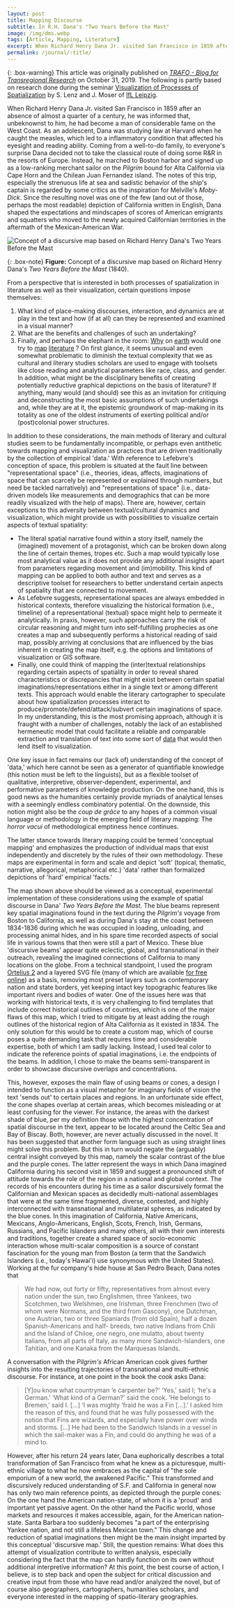 ```yaml
---
layout: post
title: Mapping Discourse
subtitle: In R.H. Dana's "Two Years Before the Mast"
image: /img/dms.webp
tags: [Article, Mapping, Literature]
excerpt: When Richard Henry Dana Jr. visited San Francisco in 1859 after an absence of almost a quarter of a century, he was informed that, unbeknownst to him, he had become a man of considerable fame on the West Coast ...
permalink: /journal/:title/
---
```


{: .box-warning}
This article was originally published on [*TRAFO - Blog for Transregional Research*<i class="fas fa-external-link-alt" role="presentation"></i>](https://trafo.hypotheses.org/19891) on October 31, 2019. The following is partly based on research done during the seminar [Visualization of Processes of Spatialization<i class="fas fa-external-link-alt" role="presentation"></i>](https://research.uni-leipzig.de/~sfb1199/event/visualization-of-processes-of-spatialization/) by S. Lenz and J. Moser of [IfL Leipzig<i class="fas fa-external-link-alt" role="presentation"></i>](https://leibniz-ifl.de/).

When Richard Henry Dana Jr. visited San Francisco in 1859 after an absence of almost a quarter of a century, he was informed that, unbeknownst to him, he had become a man of considerable fame on the West Coast. As an adolescent, Dana was studying law at Harvard when he caught the measles, which led to a inflammatory condition that affected his eyesight and reading ability. Coming from a well-to-do family, to everyone's surprise Dana decided not to take the classical route of doing some R&R in the resorts of Europe. Instead, he marched to Boston harbor and signed up as a low-ranking merchant sailor on the *Pilgrim* bound for Alta California via Cape Horn and the Chilean Juan Fernandez island. The notes of this trip, especially the strenuous life at sea and sadistic behavior of the ship's captain is regarded by some critics as the inspiration for Melville's *Moby-Dick*. Since the resulting novel was one of the few (and out of those, perhaps the most readable) depiction of California written in English, Dana shaped the expectations and mindscapes of scores of American emigrants and squatters who moved to the newly acquired Californian territories in the aftermath of the Mexican-American War.

![Concept of a discursive map based on Richard Henry Dana's *Two Years Before the Mast*](https://steffenwoell.github.io/img/dmd.webp)

{: .box-note}
<b>Figure:</b> Concept of a discursive map based on Richard Henry Dana's *Two Years Before the Mast* (1840).

From a perspective that is interested in both processes of spatialization in literature as well as their visualization, certain questions impose themselves:

1. What kind of place-making discourses, interaction, and dynamics are at play in the text and how (if at all) can they be represented and examined in a visual manner?
2. What are the benefits and challenges of such an undertaking?
3. Finally, and perhaps the elephant in the room: [Why<i class="fas fa-external-link-alt" role="presentation"></i>](https://literarygeographies.net/index.php/LitGeogs) on [earth](https://www.lancaster.ac.uk/fass/projects/spatialhum.wordpress/)<i class="fas fa-external-link-alt" role="presentation"></i> would one try to [map<i class="fas fa-external-link-alt" role="presentation"></i>](https://www.literaturatlas.eu/en) [literature<i class="fas fa-external-link-alt" role="presentation"></i>](https://www.nanocrit.com/issues/issue1/literary-cartography-narrative-spatially-symbolic-act) ? On first glance, it seems unusual and even somewhat problematic to diminish the textual complexity that we as cultural and literary studies scholars are used to engage with toolsets like close reading and analytical parameters like race, class, and gender. In addition, what might be the disciplinary benefits of creating potentially reductive graphical depictions on the basis of literature? If anything, many would (and should) see this as an invitation for critiquing and deconstructing the most basic assumptions of such undertakings and, while they are at it, the epistemic groundwork of map-making in its totality as one of the oldest instruments of exerting political and/or (post)colonial power structures.

In addition to these considerations, the main methods of literary and cultural studies seem to be fundamentally incompatible, or perhaps even antithetic towards mapping and visualization as practices that are driven traditionally by the collection of empirical 'data.' With reference to Lefebvre's conception of space, this problem is situated at the fault line between "representational space" (i.e., theories, ideas, affects, imaginations of space that can scarcely be represented or explained through numbers, but need be tackled narratively) and "representations of space" (i.e., data-driven models like measurements and demographics that can be more readily visualized with the help of maps). There are, however, certain exceptions to this adversity between textual/cultural dynamics and visualization, which might provide us with possibilities to visualize certain aspects of textual spatiality:

* The literal spatial narrative found within a story itself, namely the (imagined) movement of a protagonist, which can be broken down along the line of certain themes, tropes etc. Such a map would typically lose most analytical value as it does not provide any additional insights apart from parameters regarding movement and (im)mobility. This kind of mapping can be applied to both author and text and serves as a descriptive toolset for researchers to better understand certain aspects of spatiality that are connected to movement.
* As Lefebvre suggests, representational spaces are always embedded in historical contexts, therefore visualizing the historical formation (i.e., timeline) of a representational (textual) space might help to permeate it analytically. In praxis, however, such approaches carry the risk of circular reasoning and might turn into self-fulfilling prophecies as one creates a map and subsequently performs a historical reading of said map, possibly arriving at conclusions that are influenced by the bias inherent in creating the map itself, e.g. the options and limitations of visualization or GIS software.
* Finally, one could think of mapping the (inter)textual relationships regarding certain aspects of spatiality in order to reveal shared characteristics or discrepancies that might exist between certain spatial imaginations/representations either in a single text or among different texts. This approach would enable the literary cartographer to speculate about how spatialization processes interact to produce/promote/defend/attack/subvert certain imaginations of space. In my understanding, this is the most promising approach, although it is fraught with a number of challenges, notably the lack of an established hermeneutic model that could facilitate a reliable and comparable extraction and translation of text into some sort of [data<i class="fas fa-lock-open"></i><i class="fas fa-external-link-alt" role="presentation"></i>](https://www.digitalhumanities.org/dhq/vol/5/1/000091/000091.html) that would then lend itself to visualization.

One key issue in fact remains our (lack of) understanding of the concept of 'data,' which here cannot be seen as a generator of quantifiable knowledge (this notion must be left to the linguists), but as a flexible toolset of qualitative, interpretive, observer-dependent, experimental, and performative parameters of knowledge production. On the one hand, this is good news as the humanities certainly provide myriads of analytical lenses with a seemingly endless combinatory potential. On the downside, this notion might also be the *coup de grâce* to any hopes of a common visual language or methodology in the emerging field of literary mapping: The *horror vacui* of methodological emptiness hence continues.

The latter stance towards literary mapping could be termed 'conceptual mapping' and emphasizes the production of individual maps that exist independently and discretely by the rules of their own methodology. These maps are experimental in form and scale and depict 'soft' (topical, thematic, narrative, allegorical, metaphorical etc.) 'data' rather than formalized depictions of 'hard' empirical 'facts.'

The map shown above should be viewed as a conceptual, experimental implementation of these considerations using the example of spatial discourse in Dana' *Two Years Before the Mast*. The blue beams represent key spatial imaginations found in the text during the *Pilgrim's* voyage from Boston to California, as well as during Dana's stay at the coast between 1834-1836 during which he was occupied in loading, unloading, and processing animal hides, and in his spare time recorded aspects of social life in various towns that then were still a part of Mexico. These blue 'discursive beams' appear quite eclectic, global, and transnational in their outreach, revealing the imagined connections of California to many locations on the globe. From a technical standpoint, I used the program [Ortelius 2<i class="fas fa-external-link-alt" role="presentation"></i>](https://www.mapdiva.com/ortelius/ortl2-user-guide/welcome-to-ortelius-2/) and a layered SVG file (many of which are available [for free online<i class="fas fa-external-link-alt" role="presentation"></i>](https://commons.wikimedia.org/wiki/Category:SVG_maps)) as a basis, removing most preset layers such as contemporary nation and state borders, yet keeping intact key topographic features like important rivers and bodies of water. One of the issues here was that working with historical texts, it is very challenging to find templates that include correct historical outlines of countries, which is one of the major flaws of this map, which I tried to mitigate by at least adding the rough outlines of the historical region of Alta California as it existed in 1834. The only solution for this would be to create a custom map, which of course poses a quite demanding task that requires time and considerable expertise, both of which I am sadly lacking. Instead, I used teal color to indicate the reference points of spatial imaginations, i.e. the endpoints of the beams. In addition, I chose to make the beams semi-transparent in order to showcase discursive overlaps and concentrations.

This, however, exposes the main flaw of using beams or cones, a design I intended to function as a visual metaphor for imaginary fields of vision the text 'sends out' to certain places and regions. In an unfortunate side effect, the cone shapes overlap at certain areas, which becomes misleading or at least confusing for the viewer. For instance, the areas with the darkest shade of blue, per my definition those with the highest concentration of spatial discourse in the text, appear to be located around the Celtic Sea and Bay of Biscay. Both, however, are never actually discussed in the novel. It has been suggested that another form language such as using straight lines might solve this problem. But this in turn would negate the (arguably) central insight conveyed by this map, namely the scalar contrast of the blue and the purple cones. The latter represent the ways in which Dana imagined California during his second visit in 1859 and suggest a pronounced shift of attitude towards the role of the region in a national and global context. The records of his encounters during his time as a sailor discursively format the Californian and Mexican spaces as decidedly multi-national assemblages that were at the same time fragmented, diverse, contested, and highly interconnected with transnational and multilateral spheres, as indicated by the blue cones. In this imagination of California, Native Americans, Mexicans, Anglo-Americans, English, Scots, French, Irish, Germans, Russians, and Pacific Islanders and many others, all with their own interests and traditions, together create a shared space of socio-economic interaction whose multi-scalar composition is a source of constant fascination for the young man from Boston (a term that the Sandwich Islanders (i.e., today's Hawai'i) use synonymous with the United States). Working at the fur company's hide house at San Pedro Beach, Dana notes that

>We had now, out forty or fifty, representatives from almost every nation under the sun, two Englishmen, three Yankees, two Scotchmen, two Welshmen, one Irishman, three Frenchmen (two of whom were Normans, and the third from Gascony), one Dutchman, one Austrian, two or three Spaniards (from old Spain), half a dozen Spanish-Americans and half- breeds, two native Indians from Chili and the Island of Chiloe, one negro, one mulatto, about twenty Italians, from all parts of Italy, as many more Sandwich-Islanders, one Tahitian, and one Kanaka from the Marquesas Islands.

A conversation with the *Pilgrim's* African American cook gives further insights into the resulting trajectories of transnational and multi-ethnic discourse. For instance, at one point in the book the cook asks Dana:

>\[Y\]ou know what countryman ‘e carpenter be?' ‘Yes,' said I; ‘he's a German.' ‘What kind of a German?' said the cook. ‘He belongs to Bremen,' said I. \[…\] ‘I was mighty ‘fraid he was a Fin \[…\].' I asked him the reason of this, and found that he was fully possessed with the notion that Fins are wizards, and especially have power over winds and storms. \[…\] He had been to the Sandwich Islands in a vessel in which the sail-maker was a Fin, and could do anything he was of a mind to.

However, after his return 24 years later, Dana euphorically describes a total transformation of San Francisco from what he knew as a picturesque, multi-ethnic village to what he now embraces as the capital of "the sole emporium of a new world, the awakened Pacific." This transformed and discursively reduced understanding of S.F. and California in general now has only two main reference points, as depicted through the purple cones: On the one hand the American nation-state, of whom it is a 'proud' and important yet passive agent. On the other hand the Pacific world, whose markets and resources it makes accessible, again, for the American nation-state. Santa Barbara too suddenly becomes "a part of the enterprising Yankee nation, and not still a lifeless Mexican town." This change and reduction of spatial imaginations then might be the main insight imparted by this conceptual 'discursive map.' Still, the question remains: What does this attempt of visualization contribute to written analysis, especially considering the fact that the map can hardly function on its own without additional interpretive information? At this point, the best course of action, I believe, is to step back and open the subject for critical discussion and creative input from those who have read and/or analyzed the novel, but of course also geographers, cartographers, humanities scholars, and everyone interested in the mapping of spatio-literary geographies.

